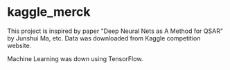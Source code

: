 # kaggle_merck
This project is inspired by paper "Deep Neural Nets as A Method for QSAR" by Junshui Ma, etc. 
Data was downloaded from Kaggle competition website.

Machine Learning was down using TensorFlow.
